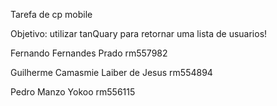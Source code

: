 Tarefa de cp mobile 

Objetivo: utilizar tanQuary para retornar uma lista de usuarios!


Fernando Fernandes Prado rm557982


Guilherme Camasmie Laiber de Jesus rm554894


Pedro Manzo Yokoo rm556115
